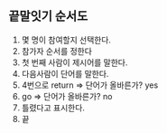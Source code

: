 ## 끝말잇기 순서도
1. 몇 명이 참여할지 선택한다.
2. 참가자 순서를 정한다
3. 첫 번째 사람이 제시어를 말한다.
4. 다음사람이 단어를 말한다.
5. 4번으로 return => 단어가 올바른가? yes
6. go => 단어가 올바른가? no
7. 틀렸다고 표시한다.
8. 끝
